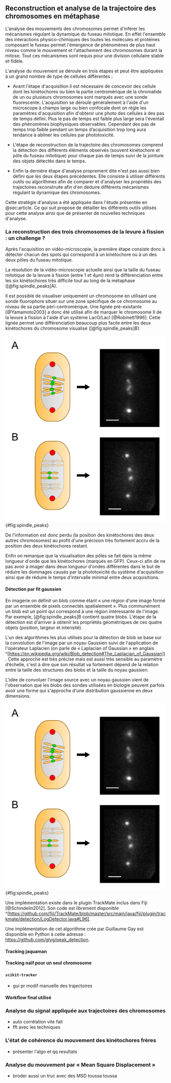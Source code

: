 ## Reconstruction et analyse de la trajectoire des chromosomes en métaphase

L'analyse des mouvements des chromosomes permet d'inférer les mécanismes régulant la dynamique du fuseau mitotique. En effet l'ensemble des interactions physico-chimiques des toutes les molécules et protéines composant le fuseau permet l'émergence de phénomènes de plus haut niveau comme le mouvement et l'attachement des chromosomes durant la mitose. Tout ces mécanismes sont requis pour une division cellulaire stable et fidèle.

L'analyse du mouvement se déroule en trois étapes et peut être appliquées à un grand nombre de type de cellules différentes :

- Avant l'étape d'acquisition il est nécessaire de concevoir des cellule dont les kinétochores ou bien la partie centromérique de la chromatide de un ou plusieurs chromosomes sont marqués avec une sonde fluorescente. L'acquisition se déroule généralement à l'aide d'un microscope à champs large ou bien confocale dont on règle les paramètres d'acquisition afin d'obtenir une photo des cellules à des pas de temps défini. Plus le pas de temps est faible plus large sera l'éventail des phénomènes biophysiques observables. Cependant des pas de temps trop faible pendant un temps d’acquisition trop long aura tendance à abîmer les cellules par phototoxicité.

- L'étape de reconstruction de la trajectoire des chromosomes comprend la détection des différents éléments observés (souvent kinétochore et pôle du fuseau mitotique) pour chaque pas de temps suivi de la jointure des objets détectés dans le temps.

- Enfin la dernière étape d'analyse proprement dite n'est pas aussi bien défini que les deux étapes précédentes. Elle consiste à utiliser différents outils ou algorithmes afin de comparer et d'analyser les propriétés des trajectoires reconstruite afin d'en déduire différents mécanismes régulant la dynamique des chromosomes.

Cette stratégie d'analyse a été appliquée dans l'étude présentée en @sec:article. Ce qui suit propose de détailler les différents outils utilisés pour cette analyse ainsi que de présenter de nouvelles techniques d'analyse.

### La reconstruction des trois chromosomes de la levure à fission : un challenge ?

Après l'acquisition en vidéo-microscopie, la première étape consiste donc à détecter chacun des spots qui correspond à un kinétochore ou à un des deux pôles du fuseau mitotique.

La résolution de la vidéo-microscopie actuelle ainsi que la taille du fuseau mitotique de la levure à fission (entre 1 et 4μm) rend la différenciation entre les six kinétochores très difficile tout au long de la métaphase ([@fig:spindle_peaks]A).

Il est possible de visualiser uniquement un chromosome en utilisant une sonde fluorophore situer sur une zone spécifique de ce chromosome au niveau de sa partie péri-centromérique. Une lignée pré-existante [@Yamamoto2003] a donc été utilisé afin de marquer le chromosome II de la levure à fission à l'aide d'un système LacO/LacI [@Robinett1996]. Cette lignée permet une différenciation beaucoup plus facile entre les deux kinétochores du chromosome visualisé ([@fig:spindle_peaks]B).

![Image en microscopie à fluorescence de deux fuseaux mitotiques. __A__. Cellule marqué en GFP pour les six kinétochores (en vert sur le schéma) et pour les pôles (en rouge sur le schéma). __B__. Cellule marqué en GFP pour le centromère du chromosome II (en vert sur le schéma) et pour les pôles (en rouge sur le schéma). La barre d’échelle correspond à 1μm.](figures/results/imaging/spindle_peaks.png "Image en microscopie à fluorescence de deux fuseaux mitotique"){#fig:spindle_peaks}

De l'information est donc perdu (la position des kinétochores des deux autres chromosomes) au profit d'une précision très fortement accru de la position des deux kinétochores restant.

Enfin on remarque que la visualisation des pôles se fait dans la même longueur d'onde que les kinétochores (marqués en GFP). Ceux-ci afin de ne pas avoir à imager dans deux longueur d'ondes différentes dans le but de réduire les dommages causés par la phototoxicité du système d'acquisition ainsi que de réduire le temps d'intervalle minimal entre deux acquisitions.

#### Détection par fit gaussien

En imagerie on définit un blob comme étant « une région d'une image formé par un ensemble de pixels connectés spatialement ». Plus communément un blob est un point qui correspond à une région intéressante de l'image. Par exemple, [@fig:spindle_peaks]B contient quatre blobs. L'étape de la détection est d'arriver à obtenir les propriétés géométriques de ces quatre objets (position, largeur et intensité).

L'un des algorithmes les plus utilisés pour la détection de blob se base sur la convolution de l'image par un noyau Gaussien suivi de l'application de l'opérateur Laplacien (on parle de « Laplacian of Gaussian » en anglais ^[https://en.wikipedia.org/wiki/Blob_detection#The_Laplacian_of_Gaussian]). Cette approche est très précise mais est aussi très sensible au paramètre d’échelle, c'est à dire que son résultat va fortement dépend de la relation entre la taille des structures des blobs et la taille du noyau gaussien.

L'idée de convoluer l'image source avec un noyau gaussien vient de l'observation que les blobs des sondes utilisées en biologie peuvent parfois avoir une forme qui s'approche d'une distribution gaussienne en deux dimensions.

![Image en microscopie à fluorescence de deux fuseaux mitotiques. __A__. Cellule marqué en GFP pour les six kinétochores (en vert sur le schéma) et pour les pôles (en rouge sur le schéma). __B__. Cellule marqué en GFP pour le centromère du chromosome II (en vert sur le schéma) et pour les pôles (en rouge sur le schéma). La barre d’échelle correspond à 1μm.](figures/results/imaging/spindle_peaks.png "Image en microscopie à fluorescence de deux fuseaux mitotique"){#fig:spindle_peaks}

Une implémentation existe dans le plugin TrackMate inclus dans Fiji [@Schindelin2012]. Son code est librement disponible ^[https://github.com/fiji/TrackMate/blob/master/src/main/java/fiji/plugin/trackmate/detection/LogDetector.java#L96].


Une implémentation de cet algorithme crée par Guillaume Gay est disponible en Python à cette adresse : https://github.com/glyg/peak_detection.

#### Tracking jaquaman

#### Tracking naïf pour un seul chromosome

#### `scikit-tracker`

- gui pr modif manuelle des trajectoires

#### Workflow final utilisé

### Analyse du signal appliquée aux trajectoires des chromosomes

- auto corrélation vite fait
- fft avec les techniques

### L'état de cohérence du mouvement des kinétochores frères

- présenter l'algo et qq resultats

### Analyse du mouvement par « Mean Square Displacement »

- broder aussi un truc avec des MSD toussa toussa
